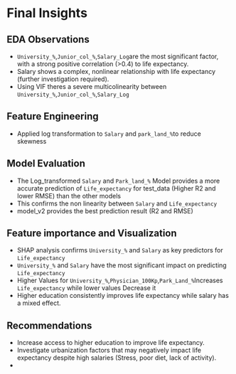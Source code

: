 # Final Insights

## EDA Observations
- `University_%`,`Junior_col_%`,`Salary_Log`are the most significant factor, with a strong positive correlation (>0.4) to life expectancy.
- Salary shows a complex, nonlinear relationship with life expectancy (further investigation required).
- Using VIF theres a severe multicolinearity between  `University_%`,`Junior_col_%`,`Salary_Log`

## Feature Engineering
- Applied log transformation to `Salary` and `park_land_%`to reduce skewness

## Model Evaluation
- The Log_transformed `Salary` and `Park_land_%` Model provides a more accurate prediction of `Life_expectancy` for test_data (Higher R2 and lower RMSE) than the other models
- This confirms the non linearity between `Salary` and `Life_expectancy`
- model_v2 provides the best prediction result (R2 and RMSE)

## Feature importance and Visualization
- SHAP analysis confirms `University_%` and `Salary` as key predictors for `Life_expectancy`
- `University_%` and `Salary` have the most significant impact on predicting `Life_expectancy` 
- Higher Values for `University_%`,`Physician_100Kp`,`Park_Land_%`Increases `Life_expectancy` while lower values Decrease it
- Higher education consistently improves life expectancy while salary has a mixed effect.

## Recommendations
- Increase access to higher education to improve life expectancy.
- Investigate urbanization factors that may negatively impact life expectancy despite high salaries (Stress, poor diet, lack of activity).
- 
